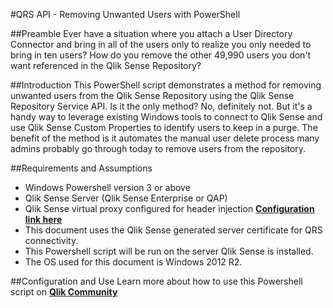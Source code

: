 #QRS API - Removing Unwanted Users with PowerShell

##Preamble
Ever have a situation where you attach a User Directory Connector and bring in all of the users only to realize you only needed to bring in ten users?  How do you remove the other 49,990 users you don't want referenced in the Qlik Sense Repository?

##Introduction
This PowerShell script demonstrates a method for removing unwanted users from the Qlik Sense Repository using the Qlik Sense Repository Service API.  Is it the only method?  No, definitely not.  But it's a handy way to leverage existing Windows tools to connect to Qlik Sense and use Qlik Sense Custom Properties to identify users to keep in a purge.  The benefit of the method is it automates the manual user delete process many admins probably go through today to remove users from the repository.

##Requirements and Assumptions
* Windows Powershell version 3 or above
* Qlik Sense Server (Qlik Sense Enterprise or QAP)
* Qlik Sense virtual proxy configured for header injection **[Configuration link here](https://community.qlik.com/docs/DOC-12331)**
* This document uses the Qlik Sense generated server certificate for QRS connectivity.
* This Powershell script will be run on the server Qlik Sense is installed.
* The OS used for this document is Windows 2012 R2.

##Configuration and Use
Learn more about how to use this Powershell script on **[Qlik Community](https://community.qlik.com/docs/DOC-13984)**